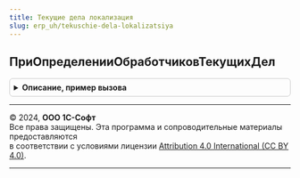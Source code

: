 ```yaml
---
title: Текущие дела локализация
slug: erp_uh/tekuschie-dela-lokalizatsiya
---
```



## ПриОпределенииОбработчиковТекущихДел
<details style="margin: 1em 0; padding: 0.5em; border: 1px solid #ccc; border-radius: 6px;">

<summary style="font-weight: bold; cursor: pointer;">Описание, пример вызова</summary>

```bsl

// см. ТекущиеДелаПереопределяемый.ПриОпределенииОбработчиковТекущихДел
Процедура ПриОпределенииОбработчиковТекущихДел(Обработчики) Экспорт
```

Пример вызова
```bsl
ТекущиеДелаЛокализация.ПриОпределенииОбработчиковТекущихДел(Обработчики) 
```
</details>

---

© 2024, **ООО 1С-Софт**  
Все права защищены. Эта программа и сопроводительные материалы предоставляются  
в соответствии с условиями лицензии [Attribution 4.0 International (CC BY 4.0)](https://creativecommons.org/licenses/by/4.0/legalcode).

---
